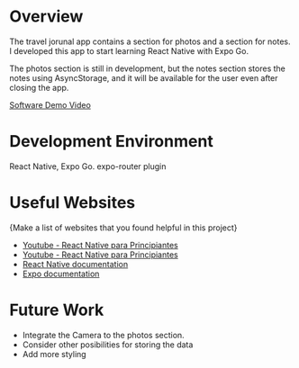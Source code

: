 # Overview

The travel jorunal app contains a section for photos and a section for notes. I developed this app to start learning
React Native with Expo Go.

The photos section is still in development, but the notes section stores the notes using AsyncStorage, and it will
be available for the user even after closing the app.

[Software Demo Video](https://youtu.be/UEuQCH8vr3c)

# Development Environment

React Native, Expo Go.
expo-router plugin

# Useful Websites

{Make a list of websites that you found helpful in this project}

- [Youtube - React Native para Principiantes](https://www.youtube.com/watch?v=U23lNFm_J70)
- [Youtube - React Native para Principiantes](https://www.youtube.com/watch?v=ZDoiMLqWz2E&t=1575s)
- [React Native documentation](https://reactnative.dev/)
- [Expo documentation](https://docs.expo.dev/get-started/set-up-your-environment/)

# Future Work

- Integrate the Camera to the photos section.
- Consider other posibilities for storing the data
- Add more styling
